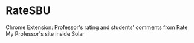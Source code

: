 # RateSBU
Chrome Extension: Professor's rating and students' comments from Rate My Professor's site inside Solar
